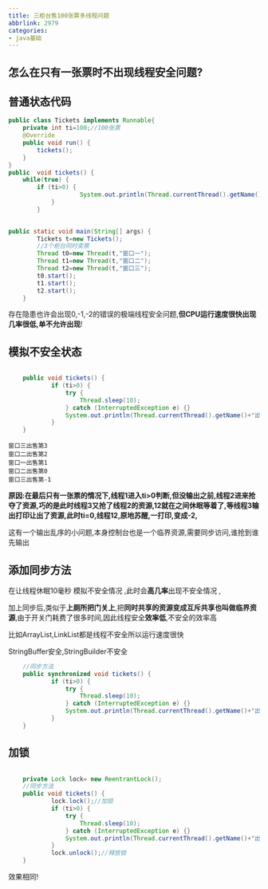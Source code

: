 ```yaml
---
title: 三柜台售100张票多线程问题
abbrlink: 2979
categories: 
- java基础
---
```






## 怎么在只有一张票时不出现线程安全问题?

<!--more-->





## 普通状态代码

``` java
public class Tickets implements Runnable{			
	private int ti=100;//100张票
	@Override
	public void run() {
		tickets();
	}	
}
public  void tickets() {
	while(true) {
		if (ti>0) {
					System.out.println(Thread.currentThread().getName()+"出售第"+ti--);
			}
		}
	
```

``` java
public static void main(String[] args) {
		Tickets t=new Tickets();
		//3个柜台同时卖票
		Thread t0=new Thread(t,"窗口一");
		Thread t1=new Thread(t,"窗口二");
		Thread t2=new Thread(t,"窗口三");
		t0.start();
		t1.start();
		t2.start();
	}
```



​	存在隐患也许会出现0,-1,-2的错误的极端线程安全问题,**但CPU运行速度很快出现几率很低,单不允许出现**!  

## 模拟不安全状态

``` java
	
	public void tickets() {
			if (ti>0) {
				try {
					Thread.sleep(10);
				} catch (InterruptedException e) {}
				System.out.println(Thread.currentThread().getName()+"出售第"+ti--);
			}
	}
```

``` 
窗口三出售第3
窗口二出售第2
窗口一出售第1
窗口二出售第0
窗口三出售第-1
```



**原因:在最后只有一张票的情况下,线程1进入ti>0判断,但没输出之前,线程2进来抢夺了资源,巧的是此时线程3又抢了线程2的资源,12就在之间休眠等着了,等线程3输出打印让出了资源,此时ti=0,线程12,原地苏醒,一打印,变成-2,**

这有一个输出乱序的小问题,本身控制台也是一个临界资源,需要同步访问,谁抢到谁先输出

## 添加同步方法

在让线程休眠10毫秒 模拟不安全情况 ,此时会**高几率**出现不安全情况 ,

加上同步后,类似于**上厕所把门关上**,把**同时共享的资源变成互斥共享也叫做临界资源**,由于开关门耗费了很多时间,因此线程安全**效率低**,不安全的效率高 

比如ArrayList,LinkList都是线程不安全所以运行速度很快

StringBuffer安全,StringBuilder不安全



``` java
	//同步方法
	public synchronized void tickets() {
			if (ti>0) {
				try {
					Thread.sleep(10);
				} catch (InterruptedException e) {}
				System.out.println(Thread.currentThread().getName()+"出售第"+ti--);
			}
	}
```

## 加锁



``` java
	
	private Lock lock= new ReentrantLock();
	//同步方法
	public void tickets() {
			lock.lock();//加锁
			if (ti>0) {
				try {
					Thread.sleep(10);
				} catch (InterruptedException e) {}
				System.out.println(Thread.currentThread().getName()+"出售第"+ti--);
			}
			lock.unlock();//释放锁
	}
```

效果相同!